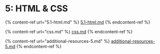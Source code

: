 # 5: HTML & CSS

{% content-ref url="5.1-html.md" %}
[5.1-html.md](5.1-html.md)
{% endcontent-ref %}

{% content-ref url="css.md" %}
[css.md](css.md)
{% endcontent-ref %}

{% content-ref url="additional-resources-5.md" %}
[additional-resources-5.md](additional-resources-5.md)
{% endcontent-ref %}
